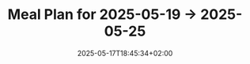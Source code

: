 ---
title: Meal Plan for 2025-05-19 -> 2025-05-25
date: 2025-05-17T18:45:34+02:00
plan_start: 2025-05-19
plan_end: 2025-05-25
meals:
    # lunches 
    bolognese: 8
    guiso_de_patatas_con_magro: 8
    no_fuss_shepherds_pie: 8
    marmitako: 8

    # dinners
    bolitas_de_calabaza: 4
    chimichurri_steak_pita_sandwich: 4
    jack-o-lantern_stuffed_peppers: 4
    low_carb_turkey_gyro_bowl: 4
    copycat_starbucks_egg_bites: 4
    pizza_frittata: 4
    one_pan_summer_vegetable_ragú: 4
    bolitas_de_calabaza: 4

    # snacks
    chocolate_peanut_butter_protein_balls: 4
---